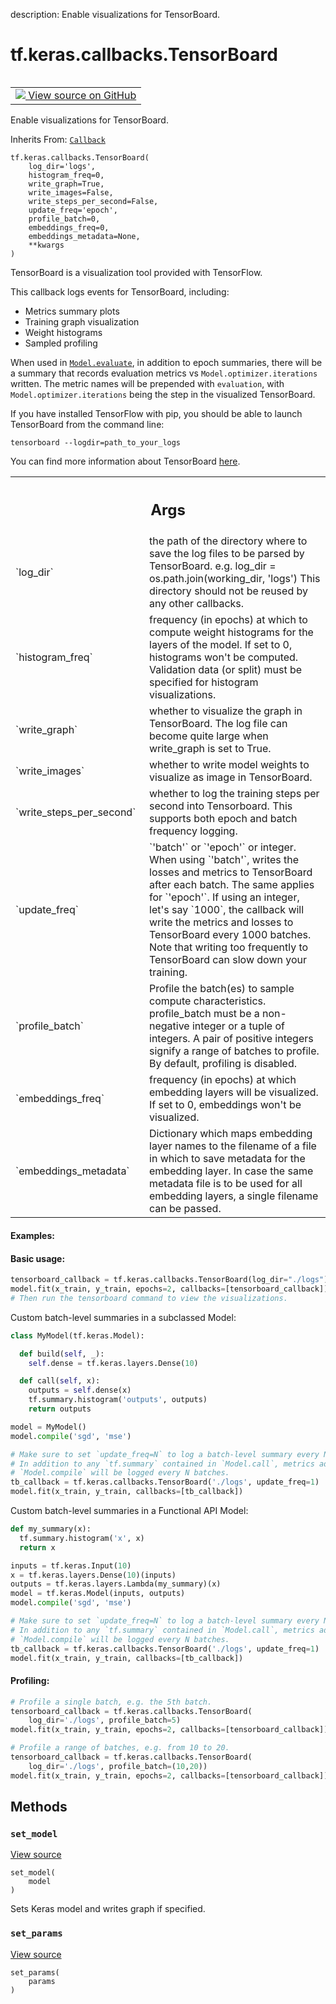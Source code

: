 description: Enable visualizations for TensorBoard.

<div itemscope itemtype="http://developers.google.com/ReferenceObject">
<meta itemprop="name" content="tf.keras.callbacks.TensorBoard" />
<meta itemprop="path" content="Stable" />
<meta itemprop="property" content="__init__"/>
<meta itemprop="property" content="__new__"/>
<meta itemprop="property" content="set_model"/>
<meta itemprop="property" content="set_params"/>
</div>

# tf.keras.callbacks.TensorBoard

<!-- Insert buttons and diff -->

<table class="tfo-notebook-buttons tfo-api nocontent" align="left">
<td>
  <a target="_blank" href="https://github.com/keras-team/keras/tree/v2.9.0/keras/callbacks.py#L2072-L2639">
    <img src="https://www.tensorflow.org/images/GitHub-Mark-32px.png" />
    View source on GitHub
  </a>
</td>
</table>



Enable visualizations for TensorBoard.

Inherits From: [`Callback`](../../../tf/keras/callbacks/Callback.md)

<pre class="devsite-click-to-copy prettyprint lang-py tfo-signature-link">
<code>tf.keras.callbacks.TensorBoard(
    log_dir=&#x27;logs&#x27;,
    histogram_freq=0,
    write_graph=True,
    write_images=False,
    write_steps_per_second=False,
    update_freq=&#x27;epoch&#x27;,
    profile_batch=0,
    embeddings_freq=0,
    embeddings_metadata=None,
    **kwargs
)
</code></pre>



<!-- Placeholder for "Used in" -->

TensorBoard is a visualization tool provided with TensorFlow.

This callback logs events for TensorBoard, including:

* Metrics summary plots
* Training graph visualization
* Weight histograms
* Sampled profiling

When used in <a href="../../../tf/keras/Model.md#evaluate"><code>Model.evaluate</code></a>, in addition to epoch summaries, there will be
a summary that records evaluation metrics vs `Model.optimizer.iterations`
written. The metric names will be prepended with `evaluation`, with
`Model.optimizer.iterations` being the step in the visualized TensorBoard.

If you have installed TensorFlow with pip, you should be able
to launch TensorBoard from the command line:

```
tensorboard --logdir=path_to_your_logs
```

You can find more information about TensorBoard
[here](https://www.tensorflow.org/get_started/summaries_and_tensorboard).

<!-- Tabular view -->
 <table class="responsive fixed orange">
<colgroup><col width="214px"><col></colgroup>
<tr><th colspan="2"><h2 class="add-link">Args</h2></th></tr>

<tr>
<td>
`log_dir`
</td>
<td>
the path of the directory where to save the log files to be
parsed by TensorBoard. e.g. log_dir = os.path.join(working_dir, 'logs')
This directory should not be reused by any other callbacks.
</td>
</tr><tr>
<td>
`histogram_freq`
</td>
<td>
frequency (in epochs) at which to compute
weight histograms for the layers of the model. If set to 0, histograms
won't be computed. Validation data (or split) must be specified for
histogram visualizations.
</td>
</tr><tr>
<td>
`write_graph`
</td>
<td>
whether to visualize the graph in TensorBoard. The log file
can become quite large when write_graph is set to True.
</td>
</tr><tr>
<td>
`write_images`
</td>
<td>
whether to write model weights to visualize as image in
TensorBoard.
</td>
</tr><tr>
<td>
`write_steps_per_second`
</td>
<td>
whether to log the training steps per second into
Tensorboard. This supports both epoch and batch frequency logging.
</td>
</tr><tr>
<td>
`update_freq`
</td>
<td>
`'batch'` or `'epoch'` or integer. When using `'batch'`,
writes the losses and metrics to TensorBoard after each batch. The same
applies for `'epoch'`. If using an integer, let's say `1000`, the
callback will write the metrics and losses to TensorBoard every 1000
batches. Note that writing too frequently to TensorBoard can slow down
your training.
</td>
</tr><tr>
<td>
`profile_batch`
</td>
<td>
Profile the batch(es) to sample compute characteristics.
profile_batch must be a non-negative integer or a tuple of integers.
A pair of positive integers signify a range of batches to profile.
By default, profiling is disabled.
</td>
</tr><tr>
<td>
`embeddings_freq`
</td>
<td>
frequency (in epochs) at which embedding layers will be
visualized. If set to 0, embeddings won't be visualized.
</td>
</tr><tr>
<td>
`embeddings_metadata`
</td>
<td>
Dictionary which maps embedding layer names to the
filename of a file in which to save metadata for the embedding layer.
In case the same metadata file is to be
used for all embedding layers, a single filename can be passed.
</td>
</tr>
</table>



#### Examples:




#### Basic usage:



```python
tensorboard_callback = tf.keras.callbacks.TensorBoard(log_dir="./logs")
model.fit(x_train, y_train, epochs=2, callbacks=[tensorboard_callback])
# Then run the tensorboard command to view the visualizations.
```

Custom batch-level summaries in a subclassed Model:

```python
class MyModel(tf.keras.Model):

  def build(self, _):
    self.dense = tf.keras.layers.Dense(10)

  def call(self, x):
    outputs = self.dense(x)
    tf.summary.histogram('outputs', outputs)
    return outputs

model = MyModel()
model.compile('sgd', 'mse')

# Make sure to set `update_freq=N` to log a batch-level summary every N batches.
# In addition to any `tf.summary` contained in `Model.call`, metrics added in
# `Model.compile` will be logged every N batches.
tb_callback = tf.keras.callbacks.TensorBoard('./logs', update_freq=1)
model.fit(x_train, y_train, callbacks=[tb_callback])
```

Custom batch-level summaries in a Functional API Model:

```python
def my_summary(x):
  tf.summary.histogram('x', x)
  return x

inputs = tf.keras.Input(10)
x = tf.keras.layers.Dense(10)(inputs)
outputs = tf.keras.layers.Lambda(my_summary)(x)
model = tf.keras.Model(inputs, outputs)
model.compile('sgd', 'mse')

# Make sure to set `update_freq=N` to log a batch-level summary every N batches.
# In addition to any `tf.summary` contained in `Model.call`, metrics added in
# `Model.compile` will be logged every N batches.
tb_callback = tf.keras.callbacks.TensorBoard('./logs', update_freq=1)
model.fit(x_train, y_train, callbacks=[tb_callback])
```

#### Profiling:



```python
# Profile a single batch, e.g. the 5th batch.
tensorboard_callback = tf.keras.callbacks.TensorBoard(
    log_dir='./logs', profile_batch=5)
model.fit(x_train, y_train, epochs=2, callbacks=[tensorboard_callback])

# Profile a range of batches, e.g. from 10 to 20.
tensorboard_callback = tf.keras.callbacks.TensorBoard(
    log_dir='./logs', profile_batch=(10,20))
model.fit(x_train, y_train, epochs=2, callbacks=[tensorboard_callback])
```

## Methods

<h3 id="set_model"><code>set_model</code></h3>

<a target="_blank" class="external" href="https://github.com/keras-team/keras/tree/v2.9.0/keras/callbacks.py#L2266-L2284">View source</a>

<pre class="devsite-click-to-copy prettyprint lang-py tfo-signature-link">
<code>set_model(
    model
)
</code></pre>

Sets Keras model and writes graph if specified.


<h3 id="set_params"><code>set_params</code></h3>

<a target="_blank" class="external" href="https://github.com/keras-team/keras/tree/v2.9.0/keras/callbacks.py#L644-L645">View source</a>

<pre class="devsite-click-to-copy prettyprint lang-py tfo-signature-link">
<code>set_params(
    params
)
</code></pre>






